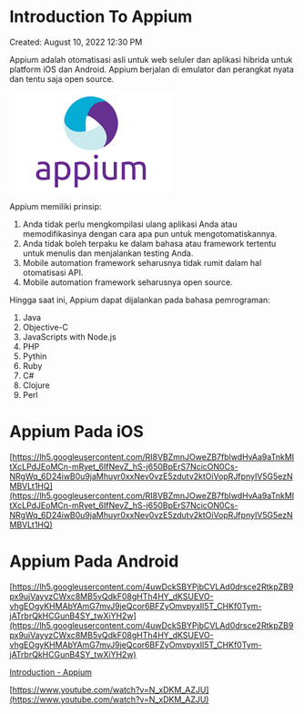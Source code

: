 # Introduction To Appium

Created: August 10, 2022 12:30 PM

Appium adalah otomatisasi asli untuk web seluler dan aplikasi hibrida untuk platform iOS dan Android. Appium berjalan di emulator dan perangkat nyata dan tentu saja open source.

![Untitled](Introduction%20To%20Appium%2091f97e377d3f499e9a652432ad40acbe/Untitled.png)

Appium memiliki prinsip:

1. Anda tidak perlu mengkompilasi ulang aplikasi Anda atau memodifikasinya dengan cara apa pun untuk mengotomatiskannya.
2. Anda tidak boleh terpaku ke dalam bahasa atau framework tertentu untuk menulis dan menjalankan testing Anda.
3. Mobile automation framework seharusnya tidak rumit dalam hal otomatisasi API.
4. Mobile automation framework seharusnya open source.

Hingga saat ini, Appium dapat dijalankan pada bahasa pemrograman:

1. Java
2. Objective-C
3. JavaScripts with Node.js
4. PHP
5. Pythin
6. Ruby
7. C#
8. Clojure
9. Perl

# Appium Pada iOS

[https://lh5.googleusercontent.com/RI8VBZmnJOweZB7fblwdHvAa9aTnkMItXcLPdJEoMCn-mRyet_6IfNevZ_hS-j650BpErS7NcicON0Cs-NRgWq_6D24iwB0u9jaMhuyr0xxNev0vzE5zdutv2ktOiVopRJfpnyIV5G5ezNMBVLt1HQ](https://lh5.googleusercontent.com/RI8VBZmnJOweZB7fblwdHvAa9aTnkMItXcLPdJEoMCn-mRyet_6IfNevZ_hS-j650BpErS7NcicON0Cs-NRgWq_6D24iwB0u9jaMhuyr0xxNev0vzE5zdutv2ktOiVopRJfpnyIV5G5ezNMBVLt1HQ)

# Appium Pada Android

[https://lh5.googleusercontent.com/4uwDckSBYPjbCVLAd0drsce2RtkpZB9px9ujVayyzCWxc8MB5vQdkF08gHTh4HY_dKSUEVO-vhgEOgyKHMAbYAmG7mvJ9jeQcor6BFZyOmvpyxIl5T_CHKf0Tym-jATrbrQkHCGunB4SY_twXiYH2w](https://lh5.googleusercontent.com/4uwDckSBYPjbCVLAd0drsce2RtkpZB9px9ujVayyzCWxc8MB5vQdkF08gHTh4HY_dKSUEVO-vhgEOgyKHMAbYAmG7mvJ9jeQcor6BFZyOmvpyxIl5T_CHKf0Tym-jATrbrQkHCGunB4SY_twXiYH2w)

[Introduction - Appium](https://appium.io/docs/en/about-appium/intro/)

[https://www.youtube.com/watch?v=N_xDKM_AZJU](https://www.youtube.com/watch?v=N_xDKM_AZJU)